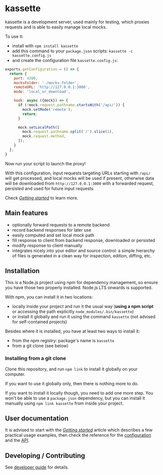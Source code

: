 # kassette

kassette is a development server, used mainly for testing, which proxies requests and is able to easily manage local mocks.

To use it:

- install with `npm install kassette`
- add this command to your `package.json` scripts: `kassette -c kassette.config.js`
- and create the configuration file `kassette.config.js`:

```javascript
exports.getConfiguration = () => {
  return {
    port: 4200,
    mocksFolder: './mocks-folder',
    remoteURL: 'http://127.0.0.1:3000',
    mode: 'local_or_download',

    hook: async ({mock}) => {
      if (!mock.request.pathname.startsWith('/api/')) {
        mock.setMode('remote');
        return;
      }

      mock.setLocalPath([
        mock.request.pathname.split('/').slice(1),
        mock.request.method,
      ]);
    }
  };
}
```

Now run your script to launch the proxy!

With this configuration, input requests targeting URLs starting with `/api/` will get processed, and local mocks will be used if present, otherwise data will be downloaded from `http://127.0.0.1:3000` with a forwarded request, persisted and used for future input requests.

Check [_Getting started_](./doc/getting-started.md) to learn more.


## Main features

- optionally forward requests to a remote backend
- record backend responses for later use
- easily computed and set local mock path
- fill response to client from backend response, downloaded or persisted
- modify response to client manually
- integrates nicely into your editor and source control: a simple hierarchy of files is generated in a clean way for inspection, edition, diffing, etc.



## Installation

This is a Node.js project using npm for dependency management, so ensure you have those two properly installed. Node.js LTS onwards is supported.

With npm, you can install it in two locations:

- locally inside your project and run it the usual way (__using a npm script__ or accessing the path explicitly `node_modules/.bin/kassette`)
- or install it globally and run it using the command `kassette` (not advised for self-contained projects)

Besides where it is installed, you have at least two ways to install it:

- from the npm registry: package's name is `kassette`
- from a git clone (see below)

### Installing from a git clone

Clone this repository, and run `npm link` to install it globally on your computer.

If you want to use it globally only, then there is nothing more to do.

If you want to install it locally though, you need to add one more step. You won't be able to use a `package.json` dependency, but you can install it manually using `npm link kassette` from inside your project.





## User documentation

It is advised to start with the [_Getting started_](./doc/getting-started.md) article which describes a few practical usage examples, then check the reference for the [configuration](./doc/configuration.md) and the [API](./doc/api.md).





## Developing / Contributing

See [developer guide](./DEVELOPER.md) for details.
